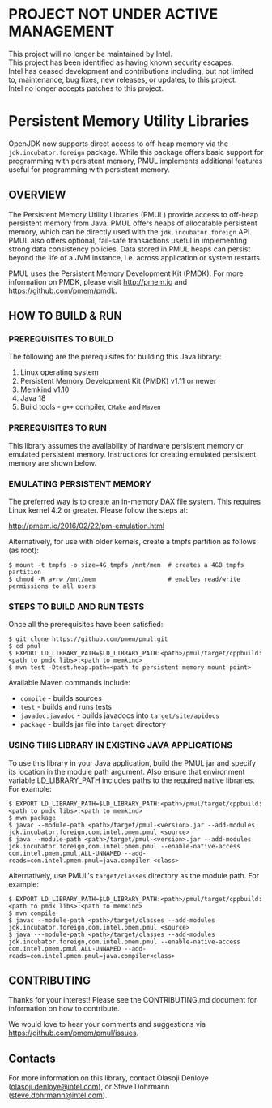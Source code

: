 # PROJECT NOT UNDER ACTIVE MANAGEMENT #  
This project will no longer be maintained by Intel.  
This project has been identified as having known security escapes.  
Intel has ceased development and contributions including, but not limited to, maintenance, bug fixes, new releases, or updates, to this project.  
Intel no longer accepts patches to this project.  
  
# Persistent Memory Utility Libraries
OpenJDK now supports direct access to off-heap memory via the `jdk.incubator.foreign` package. While this package offers basic support for programming with persistent memory,
PMUL implements additional features useful for programming with persistent memory. 

## OVERVIEW ##
The Persistent Memory Utility Libraries (PMUL) provide access to off-heap persistent memory from Java.
PMUL offers heaps of allocatable persistent memory, which can be directly used with the `jdk.incubator.foreign` API. PMUL also offers optional, fail-safe transactions useful in implementing strong data consistency policies. Data stored in PMUL heaps can persist beyond the life of a JVM instance, i.e. across application or system restarts.

PMUL uses the Persistent Memory Development Kit (PMDK).
For more information on PMDK, please visit http://pmem.io and https://github.com/pmem/pmdk.

## HOW TO BUILD & RUN ##

### PREREQUISITES TO BUILD ###
The following are the prerequisites for building this Java library:

1. Linux operating system
2. Persistent Memory Development Kit (PMDK) v1.11 or newer
3. Memkind v1.10
4. Java 18
5. Build tools - `g++` compiler, `CMake` and `Maven`

### PREREQUISITES TO RUN ###
This library assumes the availability of hardware persistent memory or emulated persistent memory.
Instructions for creating emulated persistent memory are shown below.

### EMULATING PERSISTENT MEMORY ###
The preferred way is to create an in-memory DAX file system. This requires Linux kernel 4.2 or 
greater. Please follow the steps at:

   http://pmem.io/2016/02/22/pm-emulation.html

Alternatively, for use with older kernels, create a tmpfs partition as follows (as root):
   ```
   $ mount -t tmpfs -o size=4G tmpfs /mnt/mem  # creates a 4GB tmpfs partition
   $ chmod -R a+rw /mnt/mem                    # enables read/write permissions to all users
   ```
### STEPS TO BUILD AND RUN TESTS ###
Once all the prerequisites have been satisfied:
   ```
   $ git clone https://github.com/pmem/pmul.git
   $ cd pmul
   $ EXPORT LD_LIBRARY_PATH=$LD_LIBRARY_PATH:<path>/pmul/target/cppbuild:<path to pmdk libs>:<path to memkind>
   $ mvn test -Dtest.heap.path=<path to persistent memory mount point>
   ```
Available Maven commands include:

   - `compile` - builds sources
   - `test` - builds and runs tests
   - `javadoc:javadoc` - builds javadocs into ```target/site/apidocs```
   - `package` - builds jar file into ```target``` directory

### USING THIS LIBRARY IN EXISTING JAVA APPLICATIONS ###

To use this library in your Java application, build the PMUL jar and specify 
its location in the module path argument.  Also ensure that environment variable LD_LIBRARY_PATH includes paths to the required native libraries.
For example:
   ```
   $ EXPORT LD_LIBRARY_PATH=$LD_LIBRARY_PATH:<path>/pmul/target/cppbuild:<path to pmdk libs>:<path to memkind>
   $ mvn package
   $ javac --module-path <path>/target/pmul-<version>.jar --add-modules jdk.incubator.foreign,com.intel.pmem.pmul <source>
   $ java --module-path <path>/target/pmul-<version>.jar --add-modules jdk.incubator.foreign,com.intel.pmem.pmul --enable-native-access com.intel.pmem.pmul,ALL-UNNAMED --add-reads=com.intel.pmem.pmul=java.compiler <class>
   ```

Alternatively, use PMUL's `target/classes` directory as the module path. For example:
   ```
   $ EXPORT LD_LIBRARY_PATH=$LD_LIBRARY_PATH:<path>/pmul/target/cppbuild:<path to pmdk libs>:<path to memkind>
   $ mvn compile
   $ javac --module-path <path>/target/classes --add-modules jdk.incubator.foreign,com.intel.pmem.pmul <source>
   $ java ---module-path <path>/target/classes --add-modules jdk.incubator.foreign,com.intel.pmem.pmul --enable-native-access com.intel.pmem.pmul,ALL-UNNAMED --add-reads=com.intel.pmem.pmul=java.compiler<class>
   ```

## CONTRIBUTING ##
Thanks for your interest! Please see the CONTRIBUTING.md document for information on how to contribute.

We would love to hear your comments and suggestions via https://github.com/pmem/pmul/issues.

## Contacts ##
For more information on this library, contact Olasoji Denloye (olasoji.denloye@intel.com), or Steve Dohrmann (steve.dohrmann@intel.com).
